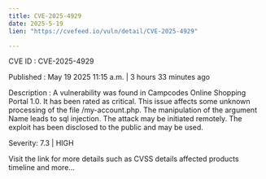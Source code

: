 ```yaml
---
title: CVE-2025-4929
date: 2025-5-19
lien: "https://cvefeed.io/vuln/detail/CVE-2025-4929"

---
```


CVE ID : CVE-2025-4929

Published :  May 19
2025
11:15 a.m. | 3 hours
33 minutes ago

Description : A vulnerability was found in Campcodes Online Shopping Portal 1.0. It has been rated as critical. This issue affects some unknown processing of the file /my-account.php. The manipulation of the argument Name leads to sql injection. The attack may be initiated remotely. The exploit has been disclosed to the public and may be used.

Severity: 7.3 | HIGH

Visit the link for more details
such as CVSS details
affected products
timeline
and more...
